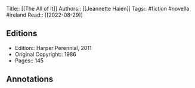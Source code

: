 Title:: [[The All of It]]
Authors:: [[Jeannette Haien]]
Tags:: #fiction  #novella #ireland
Read:: [[2022-08-29]]

## Editions
- Edition:: Harper Perennial, 2011
- Original Copyright:: 1986
- Pages:: 145

## Annotations
